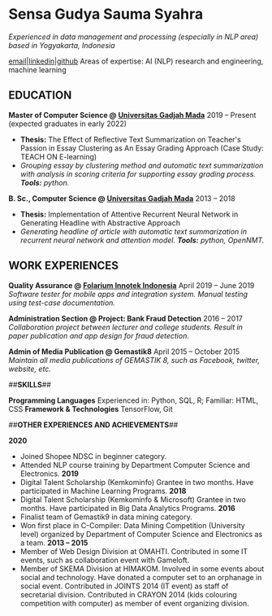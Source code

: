 # **Sensa Gudya Sauma Syahra**

_Experienced in data management and processing (especially in NLP area) based in Yogyakarta, Indonesia_

[email](sensagudya@gmail.com)|[linkedin](linkedin.com/in/sensa-gudya-sauma-syahra)|[github](github.com/sensagudya)
Areas of expertise: AI (NLP) research and engineering, machine learning

## **EDUCATION**

**Master of Computer Science @ [Universitas Gadjah Mada](https://mkom.ugm.ac.id/)**
2019 – Present (expected graduates in early 2022)
- **Thesis:** The Effect of Reflective Text Summarization on Teacher's Passion in Essay Clustering as An Essay Grading Approach (Case Study: TEACH ON E-learning)
- _Grouping essay by clustering method and automatic text summarization with analysis in scoring criteria for supporting essay grading process. **Tools:** python._

**B. Sc., Computer Science @ [Universitas Gadjah Mada](https://dcse.fmipa.ugm.ac.id/site/en/welcome/)**
2013 – 2018 
- **Thesis:** Implementation of Attentive Recurrent Neural Network in Generating Headline with Abstractive Approach
- _Generating headline of article with automatic text summarization in recurrent neural network and attention model. **Tools:** python, OpenNMT._

## **WORK EXPERIENCES**

**Quality Assurance @ [Folarium Innotek Indonesia](https://www.linkedin.com/company/erp-folarium/)**
April 2019 – June 2019
_Software tester for mobile apps and integration system. Manual testing using test-case documentation._

**Administration Section @ Project: Bank Fraud Detection**
2016 – 2017 
_Collaboration project between lecturer and college students. Result in paper publication and app design for fraud detection._

**Admin of Media Publication @ Gemastik8**
April 2015 – October 2015
_Maintain all media publications of GEMASTIK 8, such as Facebook, twitter, website, etc._

##**SKILLS**##

**Programming Languages** 	Experienced in: Python, SQL, R; Familiar: HTML, CSS
**Framework & Technologies** 	TensorFlow, Git


##**OTHER EXPERIENCES AND ACHIEVEMENTS**##

**2020** 
- Joined Shopee NDSC in beginner category.
- Attended NLP course training by Department Computer Science and Electronics.
**2019** 
- Digital Talent Scholarship (Kemkominfo) Grantee in two months. Have participated in Machine Learning Programs.
**2018** 
- Digital Talent Scholarship (Kemkominfo & Microsoft) Grantee in two months. Have participated in Big Data Analytics Programs.
**2016** 
- Finalist team of Gemastik9 in data mining category.
- Won first place in C-Compiler: Data Mining Competition (University level) organized by Department of Computer Science and Electronics as a team.
**2013 – 2015**
- Member of Web Design Division at OMAHTI. Contributed in some IT events, such as collaboration event with Gameloft.
- Member of SKEMA Division at HIMAKOM. Involved in some events about social and technology. Have donated a computer set to an orphanage in social event. Contributed in JOINTS 2014 (IT event) as staff of secretarial division. Contributed in CRAYON 2014 (kids colouring competition with computer) as member of event organizing division.
